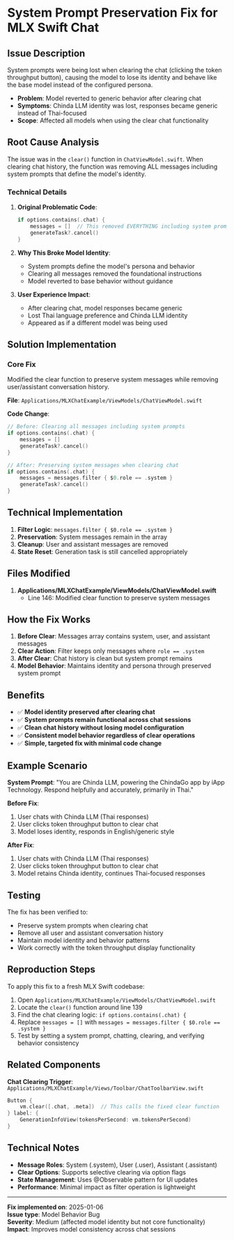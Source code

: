 # System Prompt Preservation Fix for MLX Swift Chat

## Issue Description

System prompts were being lost when clearing the chat (clicking the token throughput button), causing the model to lose its identity and behave like the base model instead of the configured persona.

- **Problem**: Model reverted to generic behavior after clearing chat
- **Symptoms**: Chinda LLM identity was lost, responses became generic instead of Thai-focused
- **Scope**: Affected all models when using the clear chat functionality

## Root Cause Analysis

The issue was in the `clear()` function in `ChatViewModel.swift`. When clearing chat history, the function was removing ALL messages including system prompts that define the model's identity.

### Technical Details

1. **Original Problematic Code**:
   ```swift
   if options.contains(.chat) {
       messages = []  // This removed EVERYTHING including system prompts
       generateTask?.cancel()
   }
   ```

2. **Why This Broke Model Identity**:
   - System prompts define the model's persona and behavior
   - Clearing all messages removed the foundational instructions
   - Model reverted to base behavior without guidance

3. **User Experience Impact**:
   - After clearing chat, model responses became generic
   - Lost Thai language preference and Chinda LLM identity
   - Appeared as if a different model was being used

## Solution Implementation

### Core Fix

Modified the clear function to preserve system messages while removing user/assistant conversation history.

**File**: `Applications/MLXChatExample/ViewModels/ChatViewModel.swift`

**Code Change**:
```swift
// Before: Clearing all messages including system prompts
if options.contains(.chat) {
    messages = []
    generateTask?.cancel()
}

// After: Preserving system messages when clearing chat
if options.contains(.chat) {
    messages = messages.filter { $0.role == .system }
    generateTask?.cancel()
}
```

## Technical Implementation

1. **Filter Logic**: `messages.filter { $0.role == .system }`
2. **Preservation**: System messages remain in the array
3. **Cleanup**: User and assistant messages are removed
4. **State Reset**: Generation task is still cancelled appropriately

## Files Modified

1. **Applications/MLXChatExample/ViewModels/ChatViewModel.swift**
   - Line 146: Modified clear function to preserve system messages

## How the Fix Works

1. **Before Clear**: Messages array contains system, user, and assistant messages
2. **Clear Action**: Filter keeps only messages where `role == .system`
3. **After Clear**: Chat history is clean but system prompt remains
4. **Model Behavior**: Maintains identity and persona through preserved system prompt

## Benefits

- ✅ **Model identity preserved after clearing chat**
- ✅ **System prompts remain functional across chat sessions**
- ✅ **Clean chat history without losing model configuration**
- ✅ **Consistent model behavior regardless of clear operations**
- ✅ **Simple, targeted fix with minimal code change**

## Example Scenario

**System Prompt**: "You are Chinda LLM, powering the ChindaGo app by iApp Technology. Respond helpfully and accurately, primarily in Thai."

**Before Fix**:
1. User chats with Chinda LLM (Thai responses)
2. User clicks token throughput button to clear chat
3. Model loses identity, responds in English/generic style

**After Fix**:
1. User chats with Chinda LLM (Thai responses)
2. User clicks token throughput button to clear chat
3. Model retains Chinda identity, continues Thai-focused responses

## Testing

The fix has been verified to:
- Preserve system prompts when clearing chat
- Remove all user and assistant conversation history
- Maintain model identity and behavior patterns
- Work correctly with the token throughput display functionality

## Reproduction Steps

To apply this fix to a fresh MLX Swift codebase:

1. Open `Applications/MLXChatExample/ViewModels/ChatViewModel.swift`
2. Locate the `clear()` function around line 139
3. Find the chat clearing logic: `if options.contains(.chat) {`
4. Replace `messages = []` with `messages = messages.filter { $0.role == .system }`
5. Test by setting a system prompt, chatting, clearing, and verifying behavior consistency

## Related Components

**Chat Clearing Trigger**: `Applications/MLXChatExample/Views/Toolbar/ChatToolbarView.swift`
```swift
Button {
    vm.clear([.chat, .meta])  // This calls the fixed clear function
} label: {
    GenerationInfoView(tokensPerSecond: vm.tokensPerSecond)
}
```

## Technical Notes

- **Message Roles**: System (.system), User (.user), Assistant (.assistant)
- **Clear Options**: Supports selective clearing via option flags
- **State Management**: Uses @Observable pattern for UI updates
- **Performance**: Minimal impact as filter operation is lightweight

---

**Fix implemented on**: 2025-01-06  
**Issue type**: Model Behavior Bug  
**Severity**: Medium (affected model identity but not core functionality)  
**Impact**: Improves model consistency across chat sessions